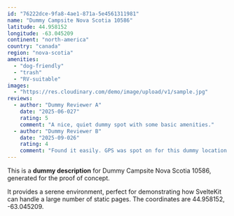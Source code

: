 ```yaml
---
id: "76222dce-9fa8-4ae1-871a-5e4561311981"
name: "Dummy Campsite Nova Scotia 10586"
latitude: 44.958152
longitude: -63.045209
continent: "north-america"
country: "canada"
region: "nova-scotia"
amenities:
  - "dog-friendly"
  - "trash"
  - "RV-suitable"
images:
  - "https://res.cloudinary.com/demo/image/upload/v1/sample.jpg"
reviews:
  - author: "Dummy Reviewer A"
    date: "2025-06-027"
    rating: 5
    comment: "A nice, quiet dummy spot with some basic amenities."
  - author: "Dummy Reviewer B"
    date: "2025-09-026"
    rating: 4
    comment: "Found it easily. GPS was spot on for this dummy location."
---
```


This is a **dummy description** for Dummy Campsite Nova Scotia 10586, generated for the proof of concept.

It provides a serene environment, perfect for demonstrating how SvelteKit can handle a large number of static pages. The coordinates are 44.958152, -63.045209.
